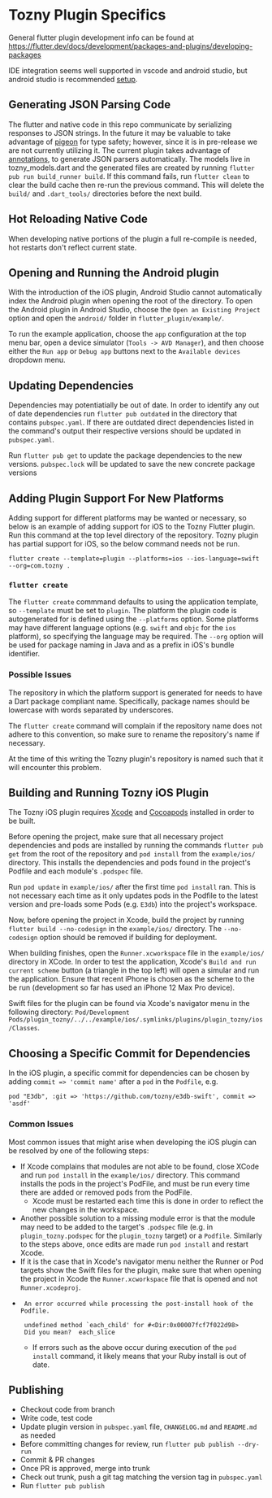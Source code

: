 # Tozny Plugin Specifics

General flutter plugin development info can be found at <https://flutter.dev/docs/development/packages-and-plugins/developing-packages>

IDE integration seems well supported in vscode and android studio, but android
studio is recommended [setup](https://flutter.dev/docs/get-started/editor).

## Generating JSON Parsing Code

The flutter and native code in this repo communicate by serializing responses to JSON strings.
In the future it may be valuable to take advantage of [pigeon](https://pub.dev/packages/pigeon)
for type safety; however, since it is in pre-release we are not currently utilizing it.
The current plugin takes advantage of [annotations](https://pub.dev/packages/json_annotation),
to generate JSON parsers automatically. The models live in tozny_models.dart and
the generated files are created by running `flutter pub run build_runner build`. If this command fails, run `flutter clean` to clear the build cache then re-run the previous command. This will delete the `build/` and `.dart_tools/` directories before the next build. 

## Hot Reloading Native Code

When developing native portions of the plugin a full re-compile is needed, hot
restarts don't reflect current state.

## Opening and Running the Android plugin

With the introduction of the iOS plugin, Android Studio cannot automatically index the Android plugin when opening the root of the directory. To open the Android plugin in Android Studio, choose the `Open an Existing Project` option and open the `android/` folder in `flutter_plugin/example/`.

To run the example application, choose the `app` configuration at the top menu bar, open a device simulator (`Tools -> AVD Manager`), and then choose either the `Run app` or `Debug app` buttons next to the `Available devices` dropdown menu. 

## Updating Dependencies

Dependencies may potentiatially be out of date. In order to identify any out of date dependencies run `flutter pub outdated` in the directory that contains `pubspec.yaml`. If there are outdated direct dependencies listed in the command's output their respective versions should be updated in `pubspec.yaml`.

Run `flutter pub get` to update the package dependencies to the new versions. `pubspec.lock` will be updated to save the new concrete package versions

## Adding Plugin Support For New Platforms

Adding support for different platforms may be wanted or necessary, so below is an example of adding support for iOS to the Tozny Flutter plugin. Run this command at the top level directory of the repository. Tozny plugin has partial support for iOS, so the below command needs not be run.  

`flutter create --template=plugin --platforms=ios --ios-language=swift --org=com.tozny .`

### `flutter create`

The `flutter create` commmand defaults to using the application template, so `--template` must be set to `plugin`. The platform the plugin code is autogenerated for is defined using the `--platforms` option. Some platforms may have different language options (e.g. `swift` and `objc` for the `ios` platform), so specifying the language may be required. The `--org` option will be used for package naming in Java and as a prefix in iOS's bundle identifier. 

### Possible Issues

The repository in which the platform support is generated for needs to have a Dart package compliant name. Specifically, package names should be lowercase with words separated by underscores. 

The `flutter create` command will complain if the repository name does not adhere to this convention, so make sure to rename the repository's name if necessary. 

At the time of this writing the Tozny plugin's repository is named such that it will encounter this problem. 

## Building and Running Tozny iOS Plugin

The Tozny iOS plugin requires [Xcode](https://developer.apple.com/xcode/) and [Cocoapods](https://cocoapods.org/) installed in order to be built. 

Before opening the project, make sure that all necessary project dependencies and pods are installed by running the commands `flutter pub get` from the root of the repository and `pod install` from the `example/ios/` directory. This installs the dependencies and pods found in the project's Podfile and each module's `.podspec` file. 

Run `pod update` in `example/ios/` after the first time `pod install` ran. This is not necessary each time as it only updates pods in the Podfile to the latest version and pre-loads some Pods (e.g. `E3db`) into the project's workspace. 

Now, before opening the project in Xcode, build the project by running `flutter build --no-codesign` in the `example/ios/` directory. The `--no-codesign` option should be removed if building for deployment.

When building finishes, open the `Runner.xcworkspace` file in the `example/ios/` directory in XCode. In order to test the application, Xcode's `Build and run current scheme` button (a triangle in the top left) will open a simular and run the application. Ensure that recent iPhone is chosen as the scheme to the be run (development so far has used an iPhone 12 Max Pro device). 

Swift files for the plugin can be found via Xcode's navigator menu in the following directory: `Pod/Development Pods/plugin_tozny/../../example/ios/.symlinks/plugins/plugin_tozny/ios/Classes`. 

## Choosing a Specific Commit for Dependencies
In the iOS plugin, a specific commit for dependencies can be chosen by adding `commit => 'commit name'` after a `pod` in the `Podfile`, e.g.

```
pod "E3db", :git => 'https://github.com/tozny/e3db-swift', commit => 'asdf'
```

### Common Issues

Most common issues that might arise when developing the iOS plugin can be resolved by one of the following steps:

* If Xcode complains that modules are not able to be found, close XCode and run `pod install` in the `example/ios/` directory. This command installs the pods in the project's PodFile, and must be run every time there are added or removed pods from the PodFile. 
    * Xcode must be restarted each time this is done in order to reflect the new changes in the workspace. 
* Another possible solution to a missing module error is that the module may need to be added to the target's `.podspec` file (e.g. in `plugin_tozny.podspec` for the `plugin_tozny` target) or a `Podfile`. Similarly to the steps above, once edits are made run `pod install` and restart Xcode. 
* If it is the case that in Xcode's navigator menu neither the Runner or Pod targets show the Swift files for the plugin, make sure that when opening the project in Xcode the `Runner.xcworkspace` file that is opened and not `Runner.xcodeproj`. 
* ```
   An error occurred while processing the post-install hook of the Podfile.

   undefined method `each_child' for #<Dir:0x00007fcf7f022d98>
   Did you mean?  each_slice
  ```
    * If errors such as the above occur during execution of the `pod install` command, it likely means that your Ruby install is out of date.

## Publishing

* Checkout code from branch
* Write code, test code
* Update plugin version in `pubspec.yaml` file, `CHANGELOG.md` and `README.md` as needed
* Before committing changes for review, run `flutter pub publish --dry-run`
* Commit & PR changes
* Once PR is approved, merge into trunk
* Check out trunk, push a git tag matching the version tag in `pubspec.yaml`
* Run `flutter pub publish`